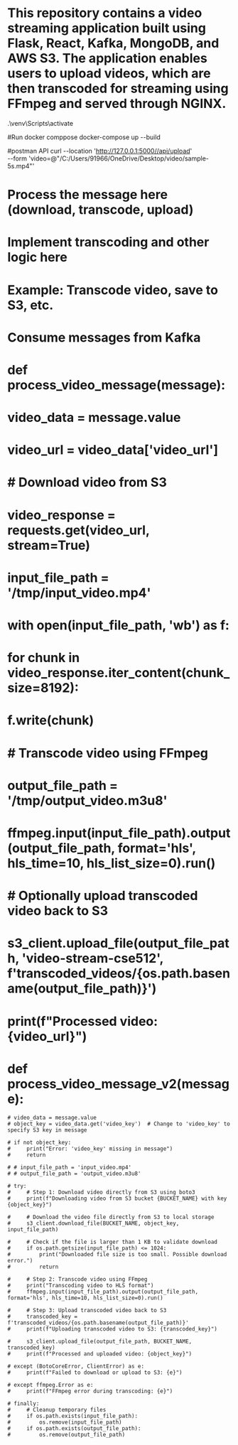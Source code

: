 
# This repository contains a video streaming application built using Flask, React, Kafka, MongoDB, and AWS S3. The application enables users to upload videos, which are then transcoded for streaming using FFmpeg and served through NGINX.
.\venv\Scripts\activate  

#Run docker comppose
docker-compose up --build

#postman API
curl --location 'http://127.0.0.1:5000//api/upload' \
--form 'video=@"/C:/Users/91966/OneDrive/Desktop/video/sample-5s.mp4"'


# Process the message here (download, transcode, upload)
# Implement transcoding and other logic here
# Example: Transcode video, save to S3, etc.
# Consume messages from Kafka
# def process_video_message(message):
#     video_data = message.value
#     video_url = video_data['video_url']
    
#     # Download video from S3
#     video_response = requests.get(video_url, stream=True)
#     input_file_path = '/tmp/input_video.mp4'
    
#     with open(input_file_path, 'wb') as f:
#         for chunk in video_response.iter_content(chunk_size=8192):
#             f.write(chunk)
    
#     # Transcode video using FFmpeg
#     output_file_path = '/tmp/output_video.m3u8'
#     ffmpeg.input(input_file_path).output(output_file_path, format='hls', hls_time=10, hls_list_size=0).run()

#     # Optionally upload transcoded video back to S3
#     s3_client.upload_file(output_file_path, 'video-stream-cse512', f'transcoded_videos/{os.path.basename(output_file_path)}')

#     print(f"Processed video: {video_url}")

# def process_video_message_v2(message):
    # video_data = message.value
    # object_key = video_data.get('video_key')  # Change to 'video_key' to specify S3 key in message
    
    # if not object_key:
    #     print("Error: 'video_key' missing in message")
    #     return

    # # input_file_path = 'input_video.mp4'
    # # output_file_path = 'output_video.m3u8'
    
    # try:
    #     # Step 1: Download video directly from S3 using boto3
    #     print(f"Downloading video from S3 bucket {BUCKET_NAME} with key {object_key}")
        
    #     # Download the video file directly from S3 to local storage
    #     s3_client.download_file(BUCKET_NAME, object_key, input_file_path)
        
    #     # Check if the file is larger than 1 KB to validate download
    #     if os.path.getsize(input_file_path) <= 1024:
    #         print("Downloaded file size is too small. Possible download error.")
    #         return

    #     # Step 2: Transcode video using FFmpeg
    #     print("Transcoding video to HLS format")
    #     ffmpeg.input(input_file_path).output(output_file_path, format='hls', hls_time=10, hls_list_size=0).run()
        
    #     # Step 3: Upload transcoded video back to S3
    #     transcoded_key = f'transcoded_videos/{os.path.basename(output_file_path)}'
    #     print(f"Uploading transcoded video to S3: {transcoded_key}")
        
    #     s3_client.upload_file(output_file_path, BUCKET_NAME, transcoded_key)
    #     print(f"Processed and uploaded video: {object_key}")
    
    # except (BotoCoreError, ClientError) as e:
    #     print(f"Failed to download or upload to S3: {e}")
    
    # except ffmpeg.Error as e:
    #     print(f"FFmpeg error during transcoding: {e}")
    
    # finally:
    #     # Cleanup temporary files
    #     if os.path.exists(input_file_path):
    #         os.remove(input_file_path)
    #     if os.path.exists(output_file_path):
    #         os.remove(output_file_path)

